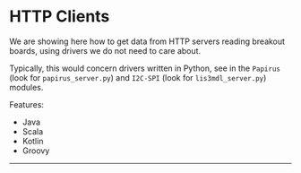 # HTTP Clients
We are showing here how to get data from HTTP servers reading breakout boards, 
using drivers we do not need to care about.

Typically, this would concern drivers written in Python, see in the `Papirus` 
(look for `papirus_server.py`) and `I2C-SPI` (look for `lis3mdl_server.py`) modules.


Features: 
- Java
- Scala
- Kotlin
- Groovy

---
 